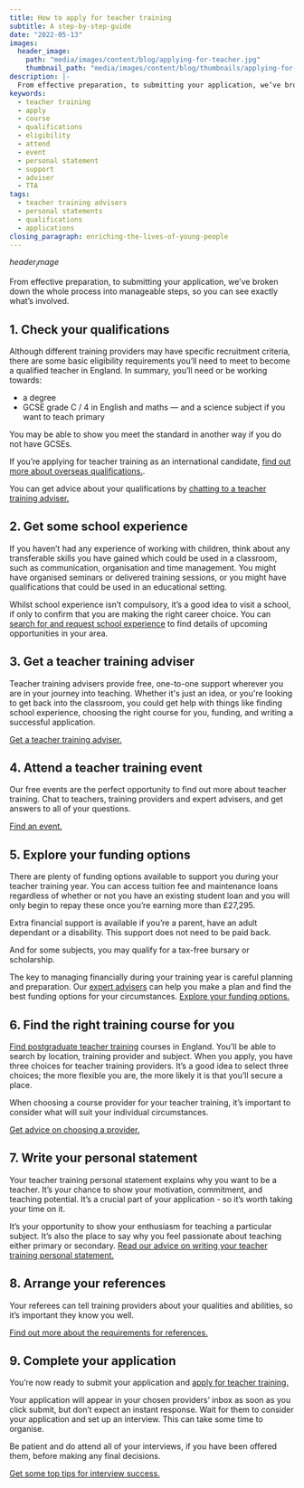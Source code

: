 ```yaml
---
title: How to apply for teacher training
subtitle: A step-by-step-guide
date: "2022-05-13"
images:
  header_image:
    path: "media/images/content/blog/applying-for-teacher.jpg"
    thumbnail_path: "media/images/content/blog/thumbnails/applying-for-teacher.jpg"
description: |-
  From effective preparation, to submitting your application, we’ve broken down the whole process into manageable steps, so you can see exactly what’s involved.
keywords:
  - teacher training
  - apply
  - course
  - qualifications
  - eligibility
  - attend
  - event
  - personal statement
  - support
  - adviser
  - TTA
tags:
  - teacher training advisers
  - personal statements
  - qualifications
  - applications
closing_paragraph: enriching-the-lives-of-young-people
---
```


$header_image$

From effective preparation, to submitting your application, we’ve broken down the whole process into manageable steps, so you can see exactly what’s involved.

## 1. Check your qualifications

Although different training providers may have specific recruitment criteria, there are some basic eligibility requirements you’ll need to meet to become a qualified teacher in England. In summary, you’ll need or be working towards:

* a degree
* GCSE grade C / 4 in English and maths — and a science subject if you want to teach primary

You may be able to show you meet the standard in another way if you do not have GCSEs.

If you’re applying for teacher training as an international candidate, [find out more about overseas qualifications.](/train-to-teach-in-england-as-an-international-student).

You can get advice about your qualifications by [chatting to a teacher training adviser.](/teacher-training-advisers)

## 2. Get some school experience

If you haven’t had any experience of working with children, think about any transferable skills you have gained which could be used in a classroom, such as communication, organisation and time management. You might have organised seminars or delivered training sessions, or you might have qualifications that could be used in an educational setting.

Whilst school experience isn’t compulsory, it’s a good idea to visit a school, if only to confirm that you are making the right career choice. You can [search for and request school experience](https://schoolexperience.education.gov.uk/) to find details of upcoming opportunities in your area.

## 3.	Get a teacher training adviser

Teacher training advisers provide free, one-to-one support wherever you are in your journey into teaching. Whether it's just an idea, or you're looking to get back into the classroom, you could get help with things like finding school experience, choosing the right course for you, funding, and writing a successful application.

[Get a teacher training adviser.](https://adviser-getintoteaching.education.gov.uk/)

## 4.	Attend a teacher training event

Our free events are the perfect opportunity to find out more about teacher training. Chat to teachers, training providers and expert advisers, and get answers to all of your questions. 

[Find an event.](/events)

## 5.	Explore your funding options

There are plenty of funding options available to support you during your teacher training year. You can access tuition fee and maintenance loans regardless of whether or not you have an existing student loan and you will only begin to repay these once you’re earning more than £27,295.

Extra financial support is available if you’re a parent, have an adult dependant or a disability. This support does not need to be paid back.

And for some subjects, you may qualify for a tax-free bursary or scholarship.

The key to managing financially during your training year is careful planning and preparation. Our [expert advisers](https://adviser-getintoteaching.education.gov.uk/) can help you make a plan and find the best funding options for your circumstances. [Explore your funding options.](/funding-your-training)

## 6.	Find the right training course for you

[Find postgraduate teacher training](https://www.find-postgraduate-teacher-training.service.gov.uk/) courses in England. You’ll be able to search by location, training provider and subject. When you apply, you have three choices for teacher training providers. It’s a good idea to select three choices; the more flexible you are, the more likely it is that you’ll secure a place.

When choosing a course provider for your teacher training, it’s important to consider what will suit your individual circumstances.

[Get advice on choosing a provider.](/blog/choosing-the-right-teacher-training-course-provider)

## 7.	Write your personal statement

Your teacher training personal statement explains why you want to be a teacher. It’s your chance to show your motivation, commitment, and teaching potential. It’s a crucial part of your application - so it’s worth taking your time on it.

It’s your opportunity to show your enthusiasm for teaching a particular subject. It’s also the place to say why you feel passionate about teaching either primary or secondary. [Read our advice on writing your teacher training personal statement.](/tips-on-applying-for-teacher-training#writing-your-teacher-training-personal-statement)

## 8.	Arrange your references

Your referees can tell training providers about your qualities and abilities, so it’s important they know you well.

[Find out more about the requirements for references.](/tips-on-applying-for-teacher-training#choose-your-referees)

## 9.	Complete your application

You’re now ready to submit your application and [apply for teacher training.](https://www.gov.uk/apply-for-teacher-training)

Your application will appear in your chosen providers’ inbox as soon as you click submit, but don’t expect an instant response. Wait for them to consider your application and set up an interview. This can take some time to organise.

Be patient and do attend all of your interviews, if you have been offered them, before making any final decisions.

[Get some top tips for interview success.](/blog/11-top-tips-for-interview-success)

